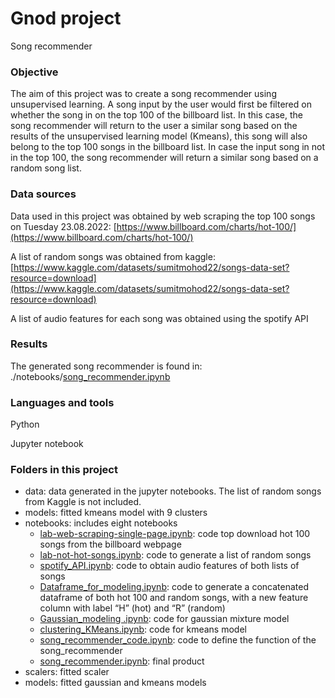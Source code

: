 # Gnod project

Song recommender 

### Objective

The aim of this project was to create a song recommender using unsupervised learning. A song input by the user would first be filtered on whether the song in on the top 100 of the billboard list. In this case, the song recommender will return to the user a similar song based on the results of the unsupervised learning model (Kmeans), this song will also belong to the top 100 songs in the billboard list. In case the input song in not in the top 100, the song recommender will return a similar song based on a random song list. 

### Data sources

Data used in this project was obtained by web scraping the top 100 songs on Tuesday 23.08.2022:  [https://www.billboard.com/charts/hot-100/](https://www.billboard.com/charts/hot-100/)

A list of random songs was obtained from kaggle: [https://www.kaggle.com/datasets/sumitmohod22/songs-data-set?resource=download](https://www.kaggle.com/datasets/sumitmohod22/songs-data-set?resource=download)

A list of audio features for each song was obtained using the spotify API

### Results

The generated song recommender is found in: ./notebooks/[song_recommender.ipynb](http://localhost:8888/notebooks/Desktop/Ironhack/Week6/Gnod_project_week6/notebooks/song_recommender.ipynb)

### Languages and tools

Python

Jupyter notebook

### Folders in this project

- data: data generated in the jupyter notebooks. The list of random songs from Kaggle is not included.
- models: fitted kmeans model with 9 clusters
- notebooks: includes eight notebooks
    - [lab-web-scraping-single-page.ipynb](http://localhost:8888/notebooks/Desktop/Ironhack/Week6/Gnod_project_week6/notebooks/lab-web-scraping-single-page.ipynb): code top download hot 100 songs from the billboard webpage
    - [lab-not-hot-songs.ipynb](http://localhost:8888/notebooks/Desktop/Ironhack/Week6/Gnod_project_week6/notebooks/lab-not-hot-songs.ipynb): code to generate a list of random songs
    - [spotify_API.ipynb](http://localhost:8888/notebooks/Desktop/Ironhack/Week6/Gnod_project_week6/notebooks/spotify_API.ipynb): code to obtain audio features of both lists of songs
    - [Dataframe_for_modeling.ipynb](http://localhost:8888/notebooks/Desktop/Ironhack/Week6/Gnod_project_week6/notebooks/Dataframe_for_modeling.ipynb): code to generate a concatenated dataframe of both hot 100 and random songs, with a new feature column with label “H” (hot) and “R” (random)
    - [Gaussian_modeling .ipynb](http://localhost:8888/notebooks/Desktop/Ironhack/Week6/Gnod_project_week6/notebooks/Gaussian_modeling%20.ipynb): code for gaussian mixture model
    - [clustering_KMeans.ipynb](http://localhost:8888/notebooks/Desktop/Ironhack/Week6/Gnod_project_week6/notebooks/clustering_KMeans.ipynb): code for kmeans model
    - [song_recommender_code.ipynb](http://localhost:8888/notebooks/Desktop/Ironhack/Week6/Gnod_project_week6/notebooks/song_recommender_code.ipynb): code to define the function of the song_recommender
    - [song_recommender.ipynb](http://localhost:8888/notebooks/Desktop/Ironhack/Week6/Gnod_project_week6/notebooks/song_recommender.ipynb): final product
- scalers: fitted scaler
- models: fitted gaussian and kmeans models
